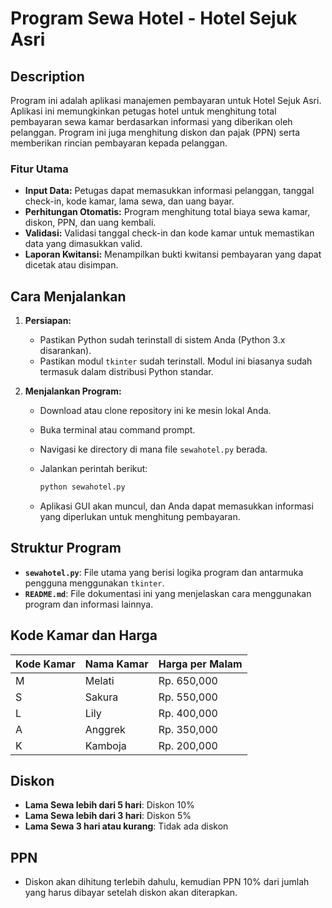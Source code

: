 # Program Sewa Hotel - Hotel Sejuk Asri

## Description

Program ini adalah aplikasi manajemen pembayaran untuk Hotel Sejuk Asri. Aplikasi ini memungkinkan petugas hotel untuk menghitung total pembayaran sewa kamar berdasarkan informasi yang diberikan oleh pelanggan. Program ini juga menghitung diskon dan pajak (PPN) serta memberikan rincian pembayaran kepada pelanggan.

### Fitur Utama

- **Input Data:** Petugas dapat memasukkan informasi pelanggan, tanggal check-in, kode kamar, lama sewa, dan uang bayar.
- **Perhitungan Otomatis:** Program menghitung total biaya sewa kamar, diskon, PPN, dan uang kembali.
- **Validasi:** Validasi tanggal check-in dan kode kamar untuk memastikan data yang dimasukkan valid.
- **Laporan Kwitansi:** Menampilkan bukti kwitansi pembayaran yang dapat dicetak atau disimpan.

## Cara Menjalankan

1. **Persiapan:**
   - Pastikan Python sudah terinstall di sistem Anda (Python 3.x disarankan).
   - Pastikan modul `tkinter` sudah terinstall. Modul ini biasanya sudah termasuk dalam distribusi Python standar.

2. **Menjalankan Program:**
   - Download atau clone repository ini ke mesin lokal Anda.
   - Buka terminal atau command prompt.
   - Navigasi ke directory di mana file `sewahotel.py` berada.
   - Jalankan perintah berikut:

     ```sh
     python sewahotel.py
     ```

   - Aplikasi GUI akan muncul, dan Anda dapat memasukkan informasi yang diperlukan untuk menghitung pembayaran.

## Struktur Program

- **`sewahotel.py`**: File utama yang berisi logika program dan antarmuka pengguna menggunakan `tkinter`.
- **`README.md`**: File dokumentasi ini yang menjelaskan cara menggunakan program dan informasi lainnya.

## Kode Kamar dan Harga

| Kode Kamar | Nama Kamar | Harga per Malam |
|------------|------------|-----------------|
| M          | Melati     | Rp. 650,000     |
| S          | Sakura     | Rp. 550,000     |
| L          | Lily       | Rp. 400,000     |
| A          | Anggrek    | Rp. 350,000     |
| K          | Kamboja    | Rp. 200,000     |

## Diskon

- **Lama Sewa lebih dari 5 hari**: Diskon 10%
- **Lama Sewa lebih dari 3 hari**: Diskon 5%
- **Lama Sewa 3 hari atau kurang**: Tidak ada diskon

## PPN

- Diskon akan dihitung terlebih dahulu, kemudian PPN 10% dari jumlah yang harus dibayar setelah diskon akan diterapkan.
